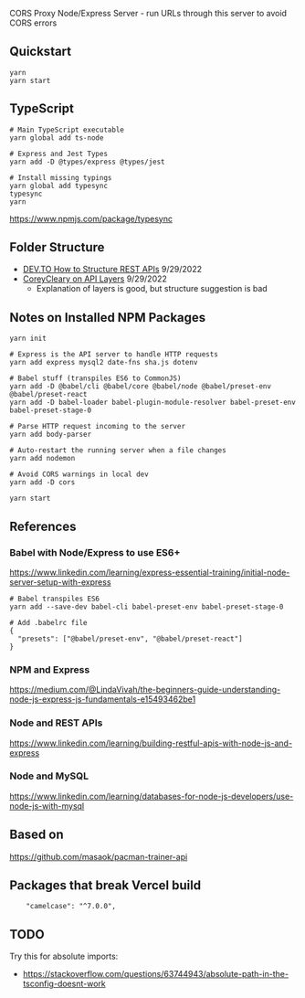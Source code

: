 CORS Proxy Node/Express Server - run URLs through this server to avoid CORS errors

## Quickstart

```
yarn
yarn start
```

## TypeScript

```
# Main TypeScript executable
yarn global add ts-node

# Express and Jest Types
yarn add -D @types/express @types/jest

# Install missing typings
yarn global add typesync
typesync
yarn
```

https://www.npmjs.com/package/typesync

## Folder Structure

- [DEV.TO How to Structure REST APIs](https://dev.to/larswaechter/how-i-structure-my-rest-apis-11k4) 9/29/2022
- [CoreyCleary on API Layers](https://www.coreycleary.me/project-structure-for-an-express-rest-api-when-there-is-no-standard-way) 9/29/2022
  - Explanation of layers is good, but structure suggestion is bad

## Notes on Installed NPM Packages

```
yarn init

# Express is the API server to handle HTTP requests
yarn add express mysql2 date-fns sha.js dotenv

# Babel stuff (transpiles ES6 to CommonJS)
yarn add -D @babel/cli @babel/core @babel/node @babel/preset-env @babel/preset-react
yarn add -D babel-loader babel-plugin-module-resolver babel-preset-env babel-preset-stage-0

# Parse HTTP request incoming to the server
yarn add body-parser

# Auto-restart the running server when a file changes
yarn add nodemon

# Avoid CORS warnings in local dev
yarn add -D cors

yarn start
```

## References

### Babel with Node/Express to use ES6+

https://www.linkedin.com/learning/express-essential-training/initial-node-server-setup-with-express

```
# Babel transpiles ES6
yarn add --save-dev babel-cli babel-preset-env babel-preset-stage-0

# Add .babelrc file
{
  "presets": ["@babel/preset-env", "@babel/preset-react"]
}
```

### NPM and Express

https://medium.com/@LindaVivah/the-beginners-guide-understanding-node-js-express-js-fundamentals-e15493462be1

### Node and REST APIs

https://www.linkedin.com/learning/building-restful-apis-with-node-js-and-express

### Node and MySQL

https://www.linkedin.com/learning/databases-for-node-js-developers/use-node-js-with-mysql

## Based on

https://github.com/masaok/pacman-trainer-api

## Packages that break Vercel build

```
    "camelcase": "^7.0.0",
```

## TODO

Try this for absolute imports:

- https://stackoverflow.com/questions/63744943/absolute-path-in-the-tsconfig-doesnt-work
